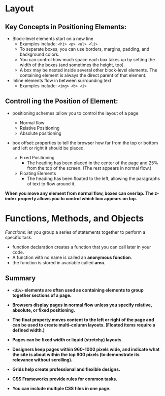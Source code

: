 
# Layout


## Key Concepts in Positioning Elements:
 - Block-level elements start on a new line
   - Examples include: `<h1> <p> <ul> <li>`
   - To separate boxes, you can use borders, margins, padding, and background colors.
   - You can control how much space each box takes up by setting the width of the boxes (and sometimes the height, too).
   - A box may be nested inside several other block-level elements. The containing element is always the direct parent of that element.
 - Inline elements flow in between surrounding text
   - Examples include: `<img> <b> <i>`


## Controll ing the Position of Element:
 - positioning schemes :allow you to control the layout of a page
   - Normal flow
   - Relative Positioning
   - Absolute positioning

  - box offset: properties to tell the browser how far from the top or bottom and left or right it should be placed.
    - Fixed Positioning
      - The heading has been placed in the center of the page and 25% from the top of the screen. (The rest appears in normal flow.)
    - Floating Elements
      - The heading has been floated to the left, allowing the paragraphs of text to flow around it.

**When you move any element from normal flow, boxes can overlap. The z-index property allows you to control which box appears on top.**


# Functions, Methods, and Objects
*Functions:* let you group a series of statements together to perform a specific task.
  - function declaration creates a function that you can call later in your code.
  - A function with no name is called an **anonymous function**.
  - the function is stored in avariable called **area**.

## Summary 
- **`<div>` elements are often used as containing elements to group together sections of a page.**

- **Browsers display pages in normal flow unless you specify relative, absolute, or fixed positioning.**

- **The float property moves content to the left or right of the page and can be used to create multi-column layouts. (Floated items require a defined width.)**

- **Pages can be fixed width or liquid (stretchy) layouts.**

- **Designers keep pages within 960-1000 pixels wide, and indicate what the site is about within the top 600 pixels (to demonstrate its relevance without scrolling).**

- **Grids help create professional and flexible designs.**

- **CSS Frameworks provide rules for common tasks.**

- **You can include multiple CSS files in one page.**